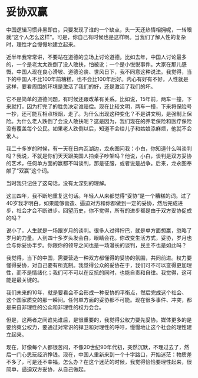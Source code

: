 # 妥协双赢

中国逻辑习惯非黑即白。只要发现了谁的一个缺点，头一天还热情相拥呢，一转眼就“这个人怎么这样”。可是，你自己有时候也是这样啊。当我们了解人性的复杂时，理性才会慢慢地建立起来。

近半年我常常讲，不要站在道德的立场上讨论道德。比如去年，中国人讨论最多的，一个是老太太跌倒了没人敢扶，怕被讹；一个是小悦悦事件。大家在那儿感慨，中国人现在良心滑坡、道德沦丧、世风日下，我不同意这种说法。我觉得，当下的中国人不比100年前糟糕，也不会比100年后好。内心有好有不好，人性就是这样，要看周围的环境是激活了我们的好，还是激活了我们的坏。

它不是简单的道德问题，有时候还跟改革有关系。比如说，15年前，两车一撞，下来就打，因为打完了的胜负决定谁赔偿。现在比较文明，两车一撞，下来将保险号一抄，还可能互相点根烟，走了。为什么出现这种变化？不是讲文明，是强制上保险。为什么老人跌倒了会没人敢扶呢？这是因为，我们现在的养老保险和医疗保险没有覆盖每个公民。如果老人跌倒以后，知道不会给儿子和姑娘添麻烦，他就不会讹人。

我二十多岁的时候，有一天在日内瓦湖边，龙永图问我：小白，你知道什么叫谈判吗？我说，不就是你们天天跟美国人拍桌子吵架吗？他说，小白，谈判是双方妥协的艺术，任何单方面的赢都不叫谈判，那是征服，或者说是战争。后来，龙永图奉献了“双赢”这个词。

当时我只记住了这句话，没有太深刻的理解。

这三四年，我不断地重复这句话。年轻人从来都觉得“妥协”是一个糟糕的词。过了40岁我才明白，如果能够营造、逼迫对方和你都做到一定的妥协，然后完成进步，社会才会不断进步。回望历史，你不觉得，所有的进步都是由于双方妥协促成的吗？

说小了，人生就是一场跟岁月的谈判。很多人过得拧巴，就是单方面想赢，忽略了岁月的力量。人到四十多岁头发会白，眼睛会花。你改变生活方式，妥协，岁月也会与你妥协半步。你跟你的领导之间也是一场漫长的谈判，民主不也是如此吗？

我觉得，当下的中国，需要营造一种双方都懂得的妥协的氛围，共同前进。权力要懂得妥协，对自己要有所克制。我觉得公众的妥协在于，我们可不可以变得更加理性，而不是情绪化；我们可不可以在反抗的同时，也能自责和自律。我觉得，这可能是最关键的。

我们未来的10年，就是要看会不会形成一种妥协的平衡点，然后完成这个社会、这个国家质变的那一瞬间。任何单方面的妥协都不可能。现在很多事件、冲突，都是来自非理性的公众和非理性的权力会合。

但是，这两者之间谁先谁后，是很重要的，我觉得公权力要先妥协。媒体更多的是要约束公权力，要通过对常识的捍卫和对理性的呼吁，慢慢地让这个社会的理性建立起来。

现在，好像每个人都很苦闷，不像20世纪90年代初，突然沉默，不理过去了，然后一门心思玩经济挣钱。现在，中国人重新来到一个十字路口，开始迷茫：物质差不多了，可是还不幸福。怎么办？在这个迷茫的时候，我觉得恰恰要理性起来，很简单，逼迫双方妥协，从自己做起。